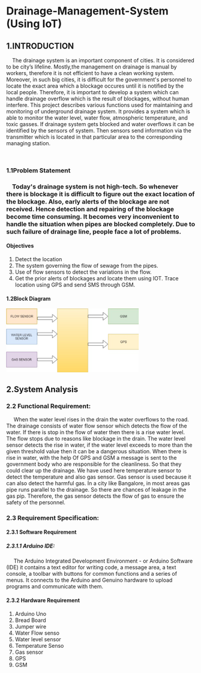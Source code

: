 # Drainage-Management-System (Using IoT)
<h2>1.INTRODUCTION</h2>
<p>&nbsp;&nbsp;&nbsp;&nbsp;The drainage system is an important component of cities. It is considered to be city’s lifeline. Mostly,the management on drainage is manual by workers, therefore it is not efficient to have a clean working system. Moreover, in such big cities, it is difficult for the government's personnel to locate the exact area which a blockage occures until it is notified by the local people. Therefore, it is important to develop a system which can handle drainage overflow which is the result of blockages, without human interfere. This project describes various functions used for maintaining and monitoring of underground drainage system. It provides a system which is able to monitor the water level, water flow, atmospheric temperature, and toxic gasses. If drainage system gets blocked and water overflows it can be identified by the sensors of system. Then sensors send information via the transmitter which is located in that particular area to the corresponding managing station.</p>

&nbsp;<h3>1.1Problem Statement<h3>
	<p>&nbsp;&nbsp;&nbsp;&nbsp;Today's drainage system is not high-tech. So whenever there is blockage it is difficult to figure out the exact location of the blockage. Also, early alerts of the blockage are not received. Hence detection and repairing of the blockage become time consuming.  It becomes very inconvenient to handle the situation when pipes are blocked completely. Due to such failure of drainage line, people face a lot of problems.</p> 
 
<h4>Objectives</h4>
<ol>
  <li>	Detect the location  </li>
  <li>	The system governing the flow of sewage from the pipes.  </li>
  <li>	Use of flow sensors to detect the variations in the flow. </li>
  <li>	Get the prior alerts of blockages and locate them using IOT. Trace location using GPS and send SMS through GSM.</li></ol>

<h4>1.2Block Diagram</h4>
<img src="photos/Block diagram.png" alt="Block Diagram" height="40%" width="70%" alignment="center">

<h2>2.System Analysis</h2>
<h3>2.2	Functional Requirement:</h3>
<p>&nbsp;&nbsp;&nbsp;&nbsp; When the water level rises in the drain the water overflows to the road. The drainage consists of water flow sensor which detects the flow of the water. If there is stop in the flow of water then there is a rise water level. The flow stops due to reasons like blockage in the drain. The water level sensor detects the rise in water, if the water level exceeds to more than the given threshold value then it can be a dangerous situation. When there is rise in water, with the help Of GPS and GSM a message is sent to the government body who are responsible for the cleanliness. So that they could clear up the drainage. We have used here temperature sensor to detect the temperature and also gas sensor. Gas sensor is used because it can also detect the harmful gas. In a city like Bangalore, in most areas gas pipe runs parallel to the drainage. So there are chances of leakage in the gas pip. Therefore, the gas sensor detects the flow of gas to ensure the safety of the personnel.  </p>

<h3>2.3	Requirement Specification:</h3>
<h4>2.3.1 Software Requirement</h4>
<h5>2.3.1.1 Arduino IDE: </h5>
<p>&nbsp;&nbsp;&nbsp;&nbsp; The Arduino Integrated Development Environment - or Arduino Software (IDE) it contains a text editor for writing code, a message area, a text console, a toolbar with buttons for common functions and a series of menus. It connects to the Arduino and Genuino hardware to upload programs and communicate with them.</p>

<h4>2.3.2 Hardware Requirement</h4>
		  
<ol>
   <li>Arduino Uno  </li>
   <li>Bread Board </li>
   <li>Jumper wire </li>
   <li>Water Flow senso</li>
   <li>Water level sensor</li>
   <li>Temperature Senso</li>
   <li>Gas sensor</li>
   <li>GPS</li>
   <li>GSM</li>
</ol>
